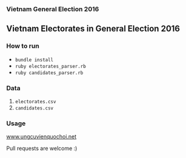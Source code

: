 ### Vietnam General Election 2016

## Vietnam Electorates in General Election 2016

### How to run

- `bundle install`
- `ruby electorates_parser.rb`
- `ruby candidates_parser.rb`

### Data

1. `electorates.csv`
1. `candidates.csv`

### Usage

www.ungcuvienquochoi.net

Pull requests are welcome :)
